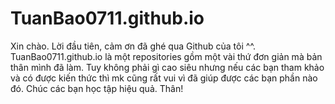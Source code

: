 # TuanBao0711.github.io
Xin chào.
Lời đầu tiên, cảm ơn đã ghé qua Github của tôi ^^.
TuanBao0711.github.io là một repositories gồm một vài thứ đơn giản mà bản thân mình đã làm. Tuy không phải gì cao siêu nhưng nếu  các bạn tham khảo và có được kiến thức thì mk cũng rất vui vì đã giúp được các bạn phần nào đó.
Chúc các bạn học tập hiệu quả.
Thân!

